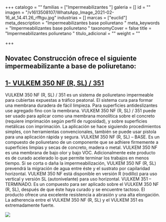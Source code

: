 +++
catalogo = ""
familias = ["Impermeabilizantes  "]
galeria = []
id = ""
imagen = "/v1613508107/WhatsApp_Image_2021-02-16_at_14.41.26_rfftgu.jpg"
industrias = []
marcas = ["euclid"]
meta_description = "Impermeabilizantes base poliuretano "
meta_keywords = "Impermeabilizantes base poliuretano "
taxonomyCover = false
title = "Impermeabilizantes poliuretano "
titulo_adicional = ""
weight = ""

+++
## Novatec Construcción ofrece el siguiente impermeabilizante a base de poliuretano:

## [**1- VULKEM 350 NF (R, SL) / 351**](https://www.toxement.com.co/media/2874/vulkem-350-nf-r-sl-351.pdf)

VULKEM 350 NF (R, SL) / 351 es un sistema de poliuretano impermeable para cubiertas expuestas a tráfico peatonal. El sistema cura para formar una membrana duradera de fácil limpieza. Para superficies antideslizantes use agregado fino con la membrana. VULKEM 350 NF (R, SL) / 351 puede ser usado para aplicar como una membrana monolítica sobre el concreto (requiere imprimación según perfil de rugosidad), y sobre superficies metálicas con imprimación. La aplicación se hace siguiendo procedimientos simples, con herramientas convencionales, también se puede usar pistola para una aplicación rápida y segura. VULKEM 350 NF (R, SL) – BASE. Es un compuesto de poliuretano de un componente que se adhiere firmemente a superficies limpias y secas de concreto, madera o metal. VULKEM 350 NF es una membrana de bajo olor y bajo VOC. Adicionalmente este producto es de curado acelerado lo que permite terminar los trabajos en menos tiempo. Si se corta o daña la impermeabilización, VULKEM 350 NF (R, SL) prevendrá la migración de agua entre éste y el sustrato por capilaridad horizontal. VULKEM 350 NF está disponible en versión R (rodillo) para uso vertical y versión SL (autonivelante) para uso horizontal. VULKEM 351 – TERMINADO. Es un compuesto para ser aplicado sobre el VULKEM 350 NF (R, SL), después de que éste haya curado y se encuentre tactoso. El producto ofrece una excelente resistencia a abrasión y una alta elongación. La adherencia entre el VULKEM 350 NF (R, SL) y el VULKEM 351 es extremadamente fuerte.

![](https://res.cloudinary.com/drnun7bay/image/upload/v1616785685/WhatsApp_Image_2021-03-26_at_13.07.12_ydfwrw.jpg)